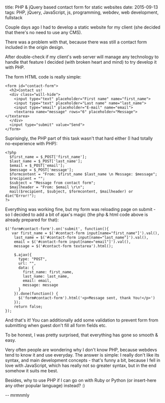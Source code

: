 title: PHP & jQuery based contact form for static websites
date: 2015-09-13
tags: PHP, jQuery, JavaScript, js, programming, webdev, web development, fullstack

Couple days ago I had to develop a static website for my client (she decided that there's no need to use any CMS).

There was a problem with that, because there was still a contact form included in the origin design.

After double-check if my client's web server will manage any technology to handle that feature I decided (with broken heart and mind) to try develop it with PHP.

The form HTML code is really simple:

```
<form id="contact-form">
  <h2>Contact us!
  <div class="will-hide">
    <input type="text" placeholder="First name" name="first_name">
    <input type="text" placeholder="Last name" name="last_name">
    <input type="email" placeholder="E-mail" name="email">
    <textarea name="message" rows="6" placeholder="Message"></textarea>
  </div>
  <input type="submit" value="Send">
</form>
```

Suprisingly, the PHP part of this task wasn't that hard either (I had totally no-experience with PHP):

```
<?php
  $first_name = $_POST['first_name'];
  $last_name = $_POST['last_name'];
  $email = $_POST['email'];
  $message = $_POST['message'];
  $formcontent = "From: $first_name $last_name \n Message: $message";
  $recipient = "";
  $subject = "Message from contact form";
  $mailheader = "From: $email \r\n";
  mail($recipient, $subject, $formcontent, $mailheader) or die("Error!");
?>
```

Everything was working fine, but my form was reloading page on submit - so I decided to add a bit of ajax's magic (the php & html code above is already prepared for that):

```
$('form#contact-form').on('submit', function(){
   var first_name = $('#contact-form input[name="first_name"]').val(),
    last_name = $('#contact-form input[name="last_name"]').val(),
    email = $('#contact-form input[name="email"]').val(),
    message = $('#contact-form textarea').html();
       
    $.ajax({
      type: "POST",
      url: "",
      data: {
        first_name: first_name,
        last_name: last_name,
        email: email,
        message: message
      }
    }).done(function() {
      $('form#contact-form').html('<p>Message sent, thank You!</p>')
    });
    return false;
});
```

And that's it! You can additionally add some validation to prevent form from submitting when guest don't fill all form fields etc.

To be honest, I was pretty surprised, that everything has gone so smooth & easy.

Very often people are wondering why I don't know PHP, because webdevs tend to know it and use everyday. The answer is simple: I really don't like its syntax, and main development concepts - that's funny a bit, because I fell in love with JavaScript, which has really not so greater syntax, but in the end somehow it suits me best.

Besides, why to use PHP if I can go on with Ruby or Python (or insert-here any other popular language) instead? :)

-- mrmnmly
